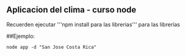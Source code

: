 ## Aplicacion del clima - curso node


Recuerden ejecutar '''npm install para las librerias''' para las librerías

##Ejemplo:
```
node app -d "San Jose Costa Rica"
``` 